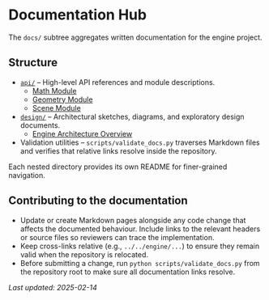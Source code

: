 # Documentation Hub

The `docs/` subtree aggregates written documentation for the engine project.

## Structure
- [`api/`](api/README.md) – High-level API references and module descriptions.
  - [Math Module](api/math.md)
  - [Geometry Module](api/geometry.md)
  - [Scene Module](api/scene.md)
- [`design/`](design/README.md) – Architectural sketches, diagrams, and exploratory design documents.
  - [Engine Architecture Overview](design/architecture.md)
- Validation utilities – `scripts/validate_docs.py` traverses Markdown files and verifies that relative links
  resolve inside the repository.

Each nested directory provides its own README for finer-grained navigation.

## Contributing to the documentation
- Update or create Markdown pages alongside any code change that affects the documented behaviour. Include
  links to the relevant headers or source files so reviewers can trace the implementation.
- Keep cross-links relative (e.g., `../../engine/...`) to ensure they remain valid when the repository is
  relocated.
- Before submitting a change, run `python scripts/validate_docs.py` from the repository root to make sure all
  documentation links resolve.

_Last updated: 2025-02-14_

